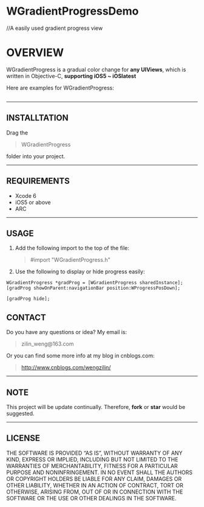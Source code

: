 # WGradientProgressDemo
//A easily used gradient progress view

<!DOCTYPE html>
<html>
<head>
<meta charset="utf-8">
<meta name="viewport" content="width=device-width, initial-scale=1.0">
<title>README.md</title>
<link rel="stylesheet" href="https://stackedit.io/res-min/themes/base.css" />
<script type="text/javascript" src="https://cdn.mathjax.org/mathjax/latest/MathJax.js?config=TeX-AMS_HTML"></script>
</head>
<body><div class="container"><h1 id="overview">OVERVIEW</h1>

<p>WGradientProgress is a gradual color change for <strong>any UIViews</strong>, which is written in Objective-C, <strong>supporting iOS5 ~ iOSlatest</strong></p>

<p>Here are examples for WGradientProgress:</p>

<p><img src="http://media.xtwind.com/images/2016/03/14/8429fdc87fb84c60eea8508d6a1c7440.gif" alt="" title=""></p>
<hr>

<h2 id="installtation">INSTALLTATION</h2>

<p>Drag the </p>

<blockquote>
  <p>WGradientProgress</p>
</blockquote>

<p>folder into your project.</p>

<hr>

<h2 id="requirements">REQUIREMENTS</h2>

<ul>
<li>Xcode 6</li>
<li>iOS5 or above</li>
<li>ARC</li>
</ul>

<hr>



<h2 id="usage">USAGE</h2>

<ol>
<li><p>Add the following import to the top of the file:</p>

<blockquote>
  <p>#import "WGradientProgress.h"</p>
</blockquote></li>
<li><p>Use the following to display or hide progress easily:</p></li>
</ol>

`WGradientProgress *gradProg = [WGradientProgress sharedInstance];
    [gradProg showOnParent:navigationBar position:WProgressPosDown];`

    [gradProg hide];

<h2 id="contact">CONTACT</h2>

<p>Do you have any questions or idea? My email is: </p>

<blockquote>
  <p>zilin_weng@163.com</p>
</blockquote>

<p>Or you can find some more info at my blog in cnblogs.com:</p>

<blockquote>
  <p><a href="http://www.cnblogs.com/wengzilin/">http://www.cnblogs.com/wengzilin/</a></p>
</blockquote>

<hr>

<h2 id="note">NOTE</h2>

<p>This project will be update continually. Therefore, <strong>fork</strong> or <strong>star</strong> would be suggested.</p>

<hr>

<h2 id="license">LICENSE</h2>

<p>THE SOFTWARE IS PROVIDED “AS IS”, WITHOUT WARRANTY OF ANY KIND, EXPRESS OR IMPLIED, INCLUDING BUT NOT LIMITED TO THE WARRANTIES OF MERCHANTABILITY, FITNESS FOR A PARTICULAR PURPOSE AND NONINFRINGEMENT. IN NO EVENT SHALL THE AUTHORS OR COPYRIGHT HOLDERS BE LIABLE FOR ANY CLAIM, DAMAGES OR OTHER LIABILITY, WHETHER IN AN ACTION OF CONTRACT, TORT OR OTHERWISE, ARISING FROM, OUT OF OR IN CONNECTION WITH THE SOFTWARE OR THE USE OR OTHER DEALINGS IN THE SOFTWARE.</p></div></body>
</html>
